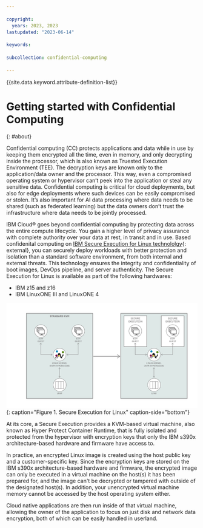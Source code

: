 ```yaml
---

copyright:
  years: 2023, 2023
lastupdated: "2023-06-14"

keywords: 

subcollection: confidential-computing

---
```


{{site.data.keyword.attribute-definition-list}}

# Getting started with Confidential Computing
{: #about}

Confidential computing (CC) protects applications and data while in use by keeping them encrypted all the time, even in memory, and only decrypting inside the processor, which is also known as Truested Execution Environment (TEE). The decryption keys are known only to the application/data owner and the processor. This way, even a compromised operating system or hypervisor can’t peek into the application or steal any sensitive data. Confidential computing is critical for cloud deployments, but also for edge deployments where such devices can be easily compromised or stolen. It’s also important for AI data processing where data needs to be shared (such as federated learning) but the data owners don’t trust the infrastructure where data needs to be jointly processed.

 IBM Cloud® goes beyond confidential computing by protecting data across the entire compute lifecycle. You gain a higher level of privacy assurance with complete authority over your data at rest, in transit and in use. Based confidenital computing on [IBM Secure Execution for Linux technololgy](https://www.ibm.com/docs/en/linux-on-systems?topic=virtualization-introducing-secure-execution-linux){: external}, you can securely deploy workloads with better protection and isolation than a standard software environment, from both internal and external threats. This technology ensures the integrity and confidentiality of boot images, DevOps pipeline, and server authenticity. The Secure Execution for Linux is available as part of the following hardwares:
   * IBM z15 and z16
   * IBM LinuxONE III and LinuxONE 4

![Secure Exuection for Linux](images/secure-execution.png){: caption="Figure 1. Secure Execution for Linux" caption-side="bottom"}

At its core, a Secure Execution provides a KVM-based virtual machine, also known as Hyper Protect Container Runtime, that is fully isolated and protected from the hypervisor with encryption keys that only the IBM s390x architecture-based hardware and firmware have access to.

In practice, an encrypted Linux image is created using the host public key and a customer-specific key. Since the encryption keys are stored on the IBM s390x architecture-based hardware and firmware, the encrypted image can only be executed in a virtual machine on the host(s) it has been prepared for, and the image can't be decrypted or tampered with outside of the designated host(s). In addition, your unencrypted virtual machine memory cannot be accessed by the host operating system either.

Cloud native applications are then run inside of that virtual machine, allowing the owner of the application to focus on just disk and network data encryption, both of which can be easily handled in userland.


 




